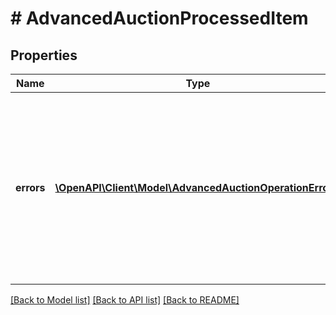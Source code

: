 # # AdvancedAuctionProcessedItem

## Properties

Name | Type | Description | Notes
------------ | ------------- | ------------- | -------------
**errors** | [**\OpenAPI\Client\Model\AdvancedAuctionOperationError[]**](AdvancedAuctionOperationError.md) | Array with validation errors for the supplied item bid option modification operation. A non empty errors list means this single item operation was not applied. | [optional]

[[Back to Model list]](../../README.md#models) [[Back to API list]](../../README.md#endpoints) [[Back to README]](../../README.md)
